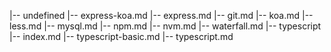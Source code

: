 |-- undefined
    |-- express-koa.md
    |-- express.md
    |-- git.md
    |-- koa.md
    |-- less.md
    |-- mysql.md
    |-- npm.md
    |-- nvm.md
    |-- waterfall.md
    |-- typescript
        |-- index.md
        |-- typescript-basic.md
        |-- typescript.md
